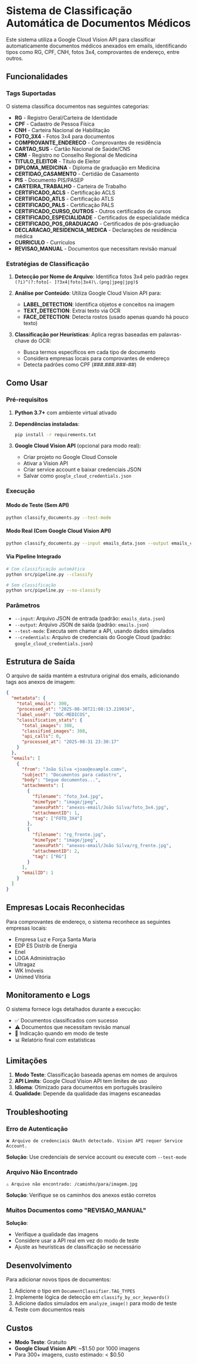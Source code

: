 # Sistema de Classificação Automática de Documentos Médicos

Este sistema utiliza a Google Cloud Vision API para classificar automaticamente documentos médicos anexados em emails, identificando tipos como RG, CPF, CNH, fotos 3x4, comprovantes de endereço, entre outros.

## Funcionalidades

### Tags Suportadas

O sistema classifica documentos nas seguintes categorias:

- **RG** - Registro Geral/Carteira de Identidade
- **CPF** - Cadastro de Pessoa Física  
- **CNH** - Carteira Nacional de Habilitação
- **FOTO_3X4** - Fotos 3x4 para documentos
- **COMPROVANTE_ENDERECO** - Comprovantes de residência
- **CARTAO_SUS** - Cartão Nacional de Saúde/CNS
- **CRM** - Registro no Conselho Regional de Medicina
- **TITULO_ELEITOR** - Título de Eleitor
- **DIPLOMA_MEDICINA** - Diploma de graduação em Medicina
- **CERTIDAO_CASAMENTO** - Certidão de Casamento
- **PIS** - Documento PIS/PASEP
- **CARTEIRA_TRABALHO** - Carteira de Trabalho
- **CERTIFICADO_ACLS** - Certificação ACLS
- **CERTIFICADO_ATLS** - Certificação ATLS
- **CERTIFICADO_PALS** - Certificação PALS
- **CERTIFICADO_CURSO_OUTROS** - Outros certificados de cursos
- **CERTIFICADO_ESPECIALIDADE** - Certificados de especialidade médica
- **CERTIFICADO_POS_GRADUACAO** - Certificados de pós-graduação
- **DECLARACAO_RESIDENCIA_MEDICA** - Declarações de residência médica
- **CURRICULO** - Currículos
- **REVISAO_MANUAL** - Documentos que necessitam revisão manual

### Estratégias de Classificação

1. **Detecção por Nome de Arquivo**: Identifica fotos 3x4 pelo padrão regex `(?i)^(?:foto[- ]?3x4|foto|3x4)\.(png|jpeg|jpg)$`

2. **Análise por Conteúdo**: Utiliza Google Cloud Vision API para:
   - **LABEL_DETECTION**: Identifica objetos e conceitos na imagem
   - **TEXT_DETECTION**: Extrai texto via OCR
   - **FACE_DETECTION**: Detecta rostos (usado apenas quando há pouco texto)

3. **Classificação por Heurísticas**: Aplica regras baseadas em palavras-chave do OCR:
   - Busca termos específicos em cada tipo de documento
   - Considera empresas locais para comprovantes de endereço
   - Detecta padrões como CPF (###.###.###-##)

## Como Usar

### Pré-requisitos

1. **Python 3.7+** com ambiente virtual ativado
2. **Dependências instaladas**:
   ```bash
   pip install -r requirements.txt
   ```

3. **Google Cloud Vision API** (opcional para modo real):
   - Criar projeto no Google Cloud Console
   - Ativar a Vision API
   - Criar service account e baixar credenciais JSON
   - Salvar como `google_cloud_credentials.json`

### Execução

#### Modo de Teste (Sem API)
```bash
python classify_documents.py --test-mode
```

#### Modo Real (Com Google Cloud Vision API)
```bash
python classify_documents.py --input emails_data.json --output emails_classified.json
```

#### Via Pipeline Integrado
```bash
# Com classificação automática
python src/pipeline.py --classify

# Sem classificação
python src/pipeline.py --no-classify
```

### Parâmetros

- `--input`: Arquivo JSON de entrada (padrão: `emails_data.json`)
- `--output`: Arquivo JSON de saída (padrão: `emails.json`)
- `--test-mode`: Executa sem chamar a API, usando dados simulados
- `--credentials`: Arquivo de credenciais do Google Cloud (padrão: `google_cloud_credentials.json`)

## Estrutura de Saída

O arquivo de saída mantém a estrutura original dos emails, adicionando tags aos anexos de imagem:

```json
{
  "metadata": {
    "total_emails": 300,
    "processed_at": "2025-08-30T21:08:13.219034",
    "label_used": "DOC-MEDICOS",
    "classification_stats": {
      "total_images": 308,
      "classified_images": 308,
      "api_calls": 0,
      "processed_at": "2025-08-31 23:30:17"
    }
  },
  "emails": [
    {
      "from": "João Silva <joao@example.com>",
      "subject": "Documentos para cadastro",
      "body": "Segue documentos...",
      "attachments": [
        {
          "filename": "foto_3x4.jpg",
          "mimeType": "image/jpeg",
          "anexoPath": "anexos-email/João Silva/foto_3x4.jpg",
          "attachmentID": 1,
          "tag": ["FOTO_3X4"]
        },
        {
          "filename": "rg_frente.jpg",
          "mimeType": "image/jpeg", 
          "anexoPath": "anexos-email/João Silva/rg_frente.jpg",
          "attachmentID": 2,
          "tag": ["RG"]
        }
      ],
      "emailID": 1
    }
  ]
}
```

## Empresas Locais Reconhecidas

Para comprovantes de endereço, o sistema reconhece as seguintes empresas locais:

- Empresa Luz e Força Santa Maria
- EDP ES Distrib de Energia  
- Enel
- LOGA Administração
- Ultragaz
- WK Imóveis
- Unimed Vitória

## Monitoramento e Logs

O sistema fornece logs detalhados durante a execução:

- ✅ Documentos classificados com sucesso
- ⚠️ Documentos que necessitam revisão manual
- 🧪 Indicação quando em modo de teste
- 📊 Relatório final com estatísticas

## Limitações

1. **Modo Teste**: Classificação baseada apenas em nomes de arquivos
2. **API Limits**: Google Cloud Vision API tem limites de uso
3. **Idioma**: Otimizado para documentos em português brasileiro
4. **Qualidade**: Depende da qualidade das imagens escaneadas

## Troubleshooting

### Erro de Autenticação
```
❌ Arquivo de credenciais OAuth detectado. Vision API requer Service Account.
```
**Solução**: Use credenciais de service account ou execute com `--test-mode`

### Arquivo Não Encontrado
```
⚠️ Arquivo não encontrado: /caminho/para/imagem.jpg
```
**Solução**: Verifique se os caminhos dos anexos estão corretos

### Muitos Documentos como "REVISAO_MANUAL"
**Solução**: 
- Verifique a qualidade das imagens
- Considere usar a API real em vez do modo de teste
- Ajuste as heurísticas de classificação se necessário

## Desenvolvimento

Para adicionar novos tipos de documentos:

1. Adicione o tipo em `DocumentClassifier.TAG_TYPES`
2. Implemente lógica de detecção em `classify_by_ocr_keywords()`
3. Adicione dados simulados em `analyze_image()` para modo de teste
4. Teste com documentos reais

## Custos

- **Modo Teste**: Gratuito
- **Google Cloud Vision API**: ~$1.50 por 1000 imagens
- Para 300+ imagens, custo estimado: < $0.50
